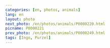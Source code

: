 ```yaml
---
categories: [en, photos, animals]
lang: en
layout: photo
next_photo: /en/photos/animals/P0000220.html
picname: P0000221
prev_photo: /en/photos/animals/P0000249.html
tags: [Ingo, Purzel]
---
```

